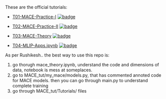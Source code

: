These are the official tutorials:

- [T01-MACE-Practice-I](T01-MACE-Practice-I.ipynb) [![badge](https://colab.research.google.com/assets/colab-badge.svg)](https://colab.research.google.com/github/imagdau/Tutorials/blob/main/T01-MACE-Practice-I.ipynb)
- [T02-MACE-Practice-II](T02-MACE-Practice-II.ipynb) [![badge](https://colab.research.google.com/assets/colab-badge.svg)](https://colab.research.google.com/github/imagdau/Tutorials/blob/main/T02-MACE-Practice-II.ipynb)

- [T03-MACE-Theory](T03-MACE-Theory.ipynb) [![badge](https://colab.research.google.com/assets/colab-badge.svg)](https://colab.research.google.com/github/imagdau/Tutorials/blob/main/T03-MACE-Theory.ipynb)

- [T04-MLIP-Apps.ipynb](T04-MLIP-Apps.ipynb) [![badge](https://colab.research.google.com/assets/colab-badge.svg)](https://colab.research.google.com/github/imagdau/Tutorials/blob/main/T04-MLIP-Apps.ipynb)

As per Rushikesh.. the best way to use this repo is:
1. go thorugh mace_theory.ipynb, understand the code and dimensions of data, notebook is mess at someplaces.
2. go to MACE_tut/my_mace/models.py, that has commented annoted code for MACE models. then you can go through main.py to understand complete training
3. go through MACE_tut/Tutorials/ files
